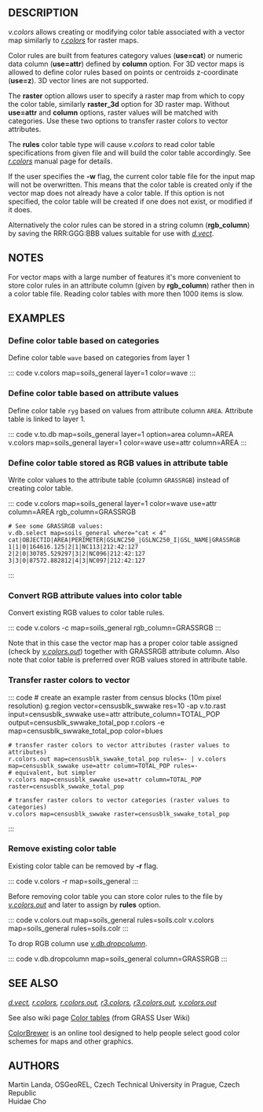 ## DESCRIPTION

*v.colors* allows creating or modifying color table associated with a
vector map similarly to *[r.colors](r.colors.html)* for raster maps.

Color rules are built from features category values (**use=cat**) or
numeric data column (**use=attr**) defined by **column** option. For 3D
vector maps is allowed to define color rules based on points or
centroids z-coordinate (**use=z**). 3D vector lines are not supported.

The **raster** option allows user to specify a raster map from which to
copy the color table, similarly **raster_3d** option for 3D raster map.
Without **use=attr** and **column** options, raster values will be
matched with categories. Use these two options to transfer raster colors
to vector attributes.

The **rules** color table type will cause *v.colors* to read color table
specifications from given file and will build the color table
accordingly. See *[r.colors](r.colors.html)* manual page for details.

If the user specifies the **-w** flag, the current color table file for
the input map will not be overwritten. This means that the color table
is created only if the vector map does not already have a color table.
If this option is not specified, the color table will be created if one
does not exist, or modified if it does.

Alternatively the color rules can be stored in a string column
(**rgb_column**) by saving the RRR:GGG:BBB values suitable for use with
*[d.vect](d.vect.html)*.

## NOTES

For vector maps with a large number of features it\'s more convenient to
store color rules in an attribute column (given by **rgb_column**)
rather then in a color table file. Reading color tables with more then
1000 items is slow.

## EXAMPLES

### Define color table based on categories

Define color table `wave` based on categories from layer 1

::: code
    v.colors map=soils_general layer=1 color=wave
:::

### Define color table based on attribute values

Define color table `ryg` based on values from attribute column `AREA`.
Attribute table is linked to layer 1.

::: code
    v.to.db map=soils_general layer=1 option=area column=AREA
    v.colors map=soils_general layer=1 color=wave use=attr column=AREA
:::

### Define color table stored as RGB values in attribute table

Write color values to the attribute table (column `GRASSRGB`) instead of
creating color table.

::: code
    v.colors map=soils_general layer=1 color=wave use=attr column=AREA rgb_column=GRASSRGB

    # See some GRASSRGB values:
    v.db.select map=soils_general where="cat < 4"
    cat|OBJECTID|AREA|PERIMETER|GSLNC250_|GSLNC250_I|GSL_NAME|GRASSRGB
    1|1|0|164616.125|2|1|NC113|212:42:127
    2|2|0|30785.529297|3|2|NC096|212:42:127
    3|3|0|87572.882812|4|3|NC097|212:42:127
:::

### Convert RGB attribute values into color table

Convert existing RGB values to color table rules.

::: code
    v.colors -c map=soils_general rgb_column=GRASSRGB
:::

Note that in this case the vector map has a proper color table assigned
(check by *[v.colors.out](v.colors.out.html)*) together with GRASSRGB
attribute column. Also note that color table is preferred over RGB
values stored in attribute table.

### Transfer raster colors to vector

::: code
    # create an example raster from census blocks (10m pixel resolution)
    g.region vector=censusblk_swwake res=10 -ap
    v.to.rast input=censusblk_swwake use=attr attribute_column=TOTAL_POP output=censusblk_swwake_total_pop
    r.colors -e map=censusblk_swwake_total_pop color=blues

    # transfer raster colors to vector attributes (raster values to attributes)
    r.colors.out map=censusblk_swwake_total_pop rules=- | v.colors map=censusblk_swwake use=attr column=TOTAL_POP rules=-
    # equivalent, but simpler
    v.colors map=censusblk_swwake use=attr column=TOTAL_POP raster=censusblk_swwake_total_pop

    # transfer raster colors to vector categories (raster values to categories)
    v.colors map=censusblk_swwake raster=censusblk_swwake_total_pop
:::

### Remove existing color table

Existing color table can be removed by **-r** flag.

::: code
    v.colors -r map=soils_general
:::

Before removing color table you can store color rules to the file by
*[v.colors.out](v.colors.out.html)* and later to assign by **rules**
option.

::: code
    v.colors.out map=soils_general rules=soils.colr
    v.colors map=soils_general rules=soils.colr
:::

To drop RGB column use *[v.db.dropcolumn](v.db.dropcolumn.html)*.

::: code
    v.db.dropcolumn map=soils_general column=GRASSRGB
:::

## SEE ALSO

*[d.vect](d.vect.html), [r.colors](r.colors.html),
[r.colors.out](r.colors.out.html), [r3.colors](r3.colors.html),
[r3.colors.out](r3.colors.out.html), [v.colors.out](v.colors.out.html)*

See also wiki page [Color
tables](https://grasswiki.osgeo.org/wiki/Color_tables) (from GRASS User
Wiki)

[ColorBrewer](http://colorbrewer.org) is an online tool designed to help
people select good color schemes for maps and other graphics.

## AUTHORS

Martin Landa, OSGeoREL, Czech Technical University in Prague, Czech
Republic\
Huidae Cho
